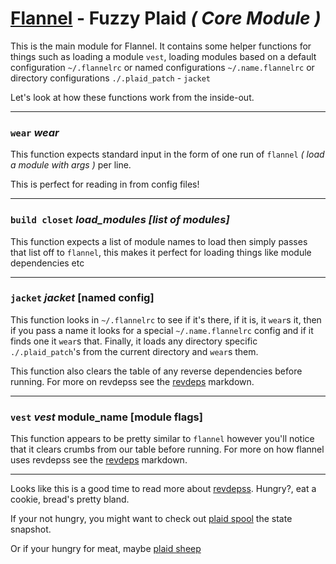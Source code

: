 # [Flannel][readme-md] - Fuzzy Plaid *( Core Module )*

This is the main module for Flannel. It contains some helper functions for things such as loading a module `vest`, loading modules based on a default configuration `~/.flannelrc` or named configurations `~/.name.flannelrc` or directory configurations `./.plaid_patch` - `jacket`

Let's look at how these functions work from the inside-out.

---

### `wear` *wear <stdin>*

This function expects standard input in the form of one run of `flannel` *( load a module with args )* per line.

This is perfect for reading in from config files!

---

### `build closet` *load_modules [list of modules]*

This function expects a list of module names to load then simply passes that list off to `flannel`, this makes it perfect for loading things like module dependencies etc

---

### `jacket` *jacket* [named config]

This function looks in `~/.flannelrc` to see if it's there, if it is, it `wear`s it, then if you pass a name it looks for a special `~/.name.flannelrc` config and if it finds one it `wear`s that. Finally, it loads any directory specific `./.plaid_patch`'s from the current directory and `wear`s them.

This function also clears the table of any reverse dependencies before running. For more on revdepss see the [revdeps][revdeps-md] markdown.

---

### `vest` *vest* module_name [module flags]
  
This function appears to be pretty similar to `flannel` however you'll notice that it clears crumbs from our table before running. For more on how flannel uses revdepss see the [revdeps][revdeps-md] markdown.

---

Looks like this is a good time to read more about [revdepss][revdeps-md]. Hungry?, eat a cookie, bread's pretty bland.

If your not hungry, you might want to check out [plaid spool][plaid-spool-md] the state snapshot.

Or if your hungry for meat, maybe [plaid sheep][plaid-sheep-md]

[plaid-sheep-md]: FLANNEL_SPOOL.md "Plaid Sheep Markdown"
[plaid-spool-md]: FLANNEL_STATE.md "Plaid Spool Markdown"
[revdeps-md]: FLANNEL_REVDEPS.md "Breadcrum Markdown Page"
[readme-md]: ../README.md "Flannel Readme"